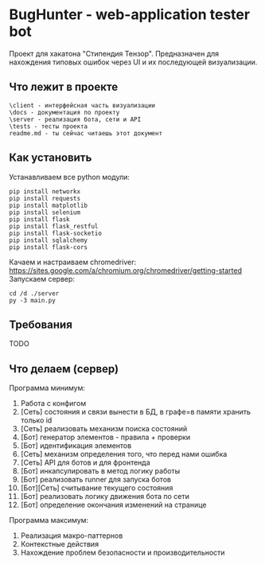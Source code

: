 BugHunter - web-application tester bot
======================================

Проект для хакатона "Стипендия Тензор".
Предназначен для нахождения типовых ошибок через UI и их последующей
визуализации.

Что лежит в проекте
-------------------
    \client - интерфейсная часть визуализации
    \docs - документация по проекту
    \server - реализация бота, сети и API
    \tests - тесты проекта
    readme.md - ты сейчас читаешь этот документ

Как установить
--------------
Устанавливаем все python модули:

    pip install networkx
    pip install requests
    pip install matplotlib
    pip install selenium
    pip install flask
    pip install flask_restful
    pip install flask-socketio
    pip install sqlalchemy
    pip install flask-cors
Качаем и настраиваем chromedriver:
https://sites.google.com/a/chromium.org/chromedriver/getting-started
Запускаем сервер:

    cd /d ./server
    py -3 main.py

Требования
----------

TODO

Что делаем (сервер)
-------------------

Программа минимум:
1. Работа с конфигом
2. [Сеть] состояния и связи вынести в БД, в графе=в памяти хранить только id
3. [Сеть] реализовать механизм поиска состояний
4. [Бот] генератор элементов - правила + проверки
5. [Бот] идентификация элементов
6. [Сеть] механизм определения того, что перед нами ошибка
7. [Сеть] API для ботов и для фронтенда
8. [Бот] инкапсулировать в метод логику работы
9. [Бот] реализовать runner для запуска ботов
10. [Бот][Сеть] считывание текущего состояния
11. [Бот] реализовать логику движения бота по сети
12. [Бот] определение окончания изменений на странице

Программа максимум:
1. Реализация макро-паттернов
2. Контекстные действия
3. Нахождение проблем безопасности и производительности